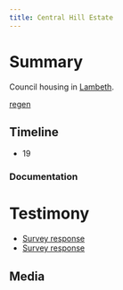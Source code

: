 ```yaml
---
title: Central Hill Estate
---
```


# Summary

Council housing in [Lambeth](providers/Lambeth).

[regen](cause-effect-affect/regeneration)

## Timeline

- 19

### Documentation

# Testimony

- [Survey response](testimony/SR101)
- [Survey response](testimony/SR102)

## Media
